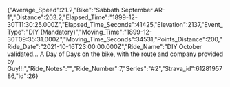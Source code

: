 {"Average_Speed":21.2,"Bike":"Sabbath September AR-1","Distance":203.2,"Elapsed_Time":"1899-12-30T11:30:25.000Z","Elapsed_Time_Seconds":41425,"Elevation":2137,"Event_Type":"DIY (Mandatory)","Moving_Time":"1899-12-30T09:35:31.000Z","Moving_Time_Seconds":34531,"Points_Distance":200,"Ride_Date":"2021-10-16T23:00:00.000Z","Ride_Name":"DIY October validated... A Day of Days on the bike, with the route and company provided by Guy!!!","Ride_Notes":"","Ride_Number":7,"Series":"#2","Strava_id":6128195786,"id":26}